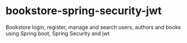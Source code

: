 # bookstore-spring-security-jwt
 Bookstore login, register, manage and search users, authors and books using Spring boot, Spring Security and jwt
